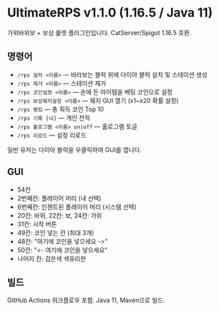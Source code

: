 # UltimateRPS v1.1.0 (1.16.5 / Java 11)

가위바위보 + 보상 룰렛 플러그인입니다. CatServer/Spigot 1.16.5 호환.

## 명령어
- `/rps 설치 <이름>` — 바라보는 블럭 위에 다이아 블럭 설치 및 스테이션 생성
- `/rps 제거 <이름>` — 스테이션 제거
- `/rps 코인설정 <이름>` — 손에 든 아이템을 베팅 코인으로 설정
- `/rps 보상웨지설정 <이름>` — 웨지 GUI 열기 (x1~x20 확률 설정)
- `/rps 랭킹` — 총 획득 코인 Top 10
- `/rps 기록 [닉]` — 개인 전적
- `/rps 홀로그램 <이름> on|off` — 홀로그램 토글
- `/rps 리로드` — 설정 리로드

일반 유저는 다이아 블럭을 우클릭하여 GUI를 엽니다.

## GUI
- 54칸
- 2번째칸: 플레이어 머리 (내 선택)
- 6번째칸: 인첸트된 플레이어 머리 (시스템 선택)
- 20칸: 바위, 22칸: 보, 24칸: 가위
- 31칸: 시작 버튼
- 49칸: 코인 넣는 칸 (최대 3개)
- 48칸: "여기에 코인을 넣으세요 ->"
- 50칸: "<- 여기에 코인을 넣으세요"
- 나머지 칸: 검은색 색유리판

## 빌드
GitHub Actions 워크플로우 포함. Java 11, Maven으로 빌드.
